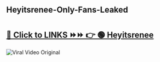 
 ## Heyitsrenee-Only-Fans-Leaked

# <h2><a href="https://clipsfans.com/Heyitsrenee&ref=git">🔗 Click to LINKS ⏩⏩ 👉 🟢 Heyitsrenee </a></h2>

<a href="https://clipsfans.com/Heyitsrenee&ref=git" rel="nofollow" data-target="animated-image.originalLink"><img src="https://i.ibb.co.com/xMMVF88/686577567.gif" alt="Viral Video Original" style="max-width: 100%; display: inline-block;" data-target="animated-image.originalImage"></a>
